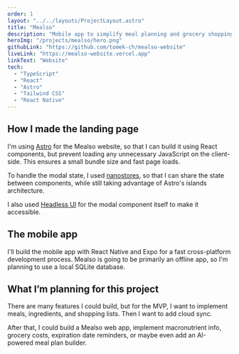 ```yaml
---
order: 1
layout: "../../layouts/ProjectLayout.astro"
title: "Mealso"
description: "Mobile app to simplify meal planning and grocery shopping. I'm planning to release it in 2023."
heroImg: "/projects/mealso/hero.png"
githubLink: "https://github.com/tomek-ch/mealso-website"
liveLink: "https://mealso-website.vercel.app"
linkText: "Website"
tech:
  - "TypeScript"
  - "React"
  - "Astro"
  - "Tailwind CSS"
  - "React Native"
---
```


## How I made the landing page

I'm using [Astro](https://astro.build/) for the Mealso website, so that I can build it using React components, but prevent loading any unnecessary JavaScript on the client-side. This ensures a small bundle size and fast page loads.

To handle the modal state, I used [nanostores](https://github.com/nanostores/nanostores), so that I can share the state between components, while still taking advantage of Astro's islands architecture.

I also used [Headless UI](https://headlessui.com/) for the modal component itself to make it accessible.

## The mobile app

I'll build the mobile app with React Native and Expo for a fast cross-platform development process. Mealso is going to be primarily an offline app, so I'm planning to use a local SQLite database.

## What I’m planning for this project

There are many features I could build, but for the MVP, I want to implement meals, ingredients, and shopping lists. Then I want to add cloud sync.

After that, I could build a Mealso web app, implement macronutrient info, grocery costs, expiration date reminders, or maybe even add an AI-powered meal plan builder.
